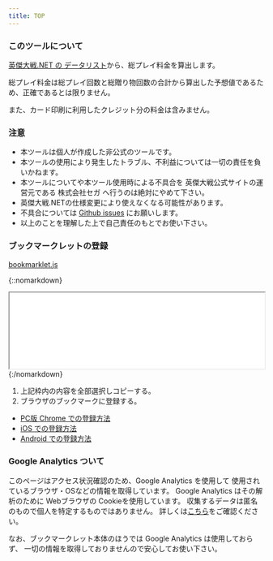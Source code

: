 ```yaml
---
title: TOP
---
```


### このツールについて

[英傑大戦.NET の データリスト](https://eiketsu-taisen.net/datalist/)から、総プレイ料金を算出します。

総プレイ料金は総プレイ回数と総贈り物回数の合計から算出した予想値であるため、正確であるとは限りません。

また、カード印刷に利用したクレジット分の料金は含みません。

### 注意

- 本ツールは個人が作成した非公式のツールです。
- 本ツールの使用により発生したトラブル、不利益については一切の責任を負いかねます。
- 本ツールについてや本ツール使用時による不具合を 英傑大戦公式サイトの運営元である 株式会社セガ へ行うのは絶対にやめて下さい。
- 英傑大戦.NETの仕様変更により使えなくなる可能性があります。
- 不具合については [Github issues](https://github.com/boushi-bird/eiketsu-fees/issues) にお願いします。
- 以上のことを理解した上で自己責任のもとでお使い下さい。

### ブックマークレットの登録

[bookmarklet.js](bookmarklet.js)

{::nomarkdown}
<iframe src="bookmarklet.js" style="width: 100%;"></iframe>
{:/nomarkdown}

1. 上記枠内の内容を全部選択しコピーする。
2. ブラウザのブックマークに登録する。
  * [PC版 Chrome での登録方法](https://www.google.com/search?q=%E3%83%96%E3%83%83%E3%82%AF%E3%83%9E%E3%83%BC%E3%82%AF%E3%83%AC%E3%83%83%E3%83%88+%E7%99%BB%E9%8C%B2%E6%96%B9%E6%B3%95)
  * [iOS での登録方法](https://www.google.com/search?q=%E3%83%96%E3%83%83%E3%82%AF%E3%83%9E%E3%83%BC%E3%82%AF%E3%83%AC%E3%83%83%E3%83%88+%E7%99%BB%E9%8C%B2%E6%96%B9%E6%B3%95+iOS)
  * [Android での登録方法](https://www.google.com/search?q=%E3%83%96%E3%83%83%E3%82%AF%E3%83%9E%E3%83%BC%E3%82%AF%E3%83%AC%E3%83%83%E3%83%88+%E7%99%BB%E9%8C%B2%E6%96%B9%E6%B3%95+android)

### Google Analytics ついて

このページはアクセス状況確認のため、Google Analytics を使用して
使用されているブラウザ・OSなどの情報を取得しています。
Google Analytics はその解析のために Webブラウザの Cookieを使用しています。
収集するデータは匿名のもので個人を特定するものではありません。
詳しくは[こちら](https://policies.google.com/technologies/partner-sites?hl=ja)をご確認ください。

なお、ブックマークレット本体のほうでは Google Analytics は使用しておらず、
一切の情報を取得しておりませんので安心してお使い下さい。
